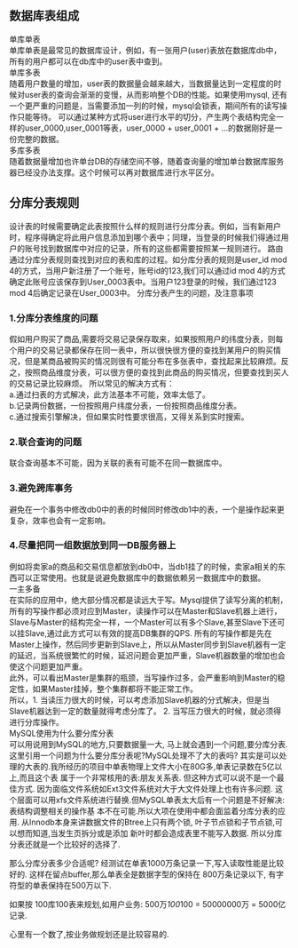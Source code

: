 ## 数据库表组成
单库单表   
单库单表是最常见的数据库设计，例如，有一张用户(user)表放在数据库db中，所有的用户都可以在db库中的user表中查到。   
单库多表   
随着用户数量的增加，user表的数据量会越来越大，当数据量达到一定程度的时候对user表的查询会渐渐的变慢，从而影响整个DB的性能。如果使用mysql, 还有一个更严重的问题是，当需要添加一列的时候，mysql会锁表，期间所有的读写操作只能等待。 
可以通过某种方式将user进行水平的切分，产生两个表结构完全一样的user_0000,user_0001等表，user_0000 + user_0001 + …的数据刚好是一份完整的数据。   
多库多表   
随着数据量增加也许单台DB的存储空间不够，随着查询量的增加单台数据库服务器已经没办法支撑。这个时候可以再对数据库进行水平区分。    
## 分库分表规则 
设计表的时候需要确定此表按照什么样的规则进行分库分表。例如，当有新用户时，程序得确定将此用户信息添加到哪个表中；同理，当登录的时候我们得通过用户的账号找到数据库中对应的记录，所有的这些都需要按照某一规则进行。 
路由   
通过分库分表规则查找到对应的表和库的过程。如分库分表的规则是user_id mod 4的方式，当用户新注册了一个账号，账号id的123,我们可以通过id mod 4的方式确定此账号应该保存到User_0003表中。当用户123登录的时候，我们通过123 mod 4后确定记录在User_0003中。 
分库分表产生的问题，及注意事项 
### 1.分库分表维度的问题 
假如用户购买了商品,需要将交易记录保存取来，如果按照用户的纬度分表，则每个用户的交易记录都保存在同一表中，所以很快很方便的查找到某用户的购买情况，但是某商品被购买的情况则很有可能分布在多张表中，查找起来比较麻烦。反之，按照商品维度分表，可以很方便的查找到此商品的购买情况，但要查找到买人的交易记录比较麻烦。 
所以常见的解决方式有：   
a.通过扫表的方式解决，此方法基本不可能，效率太低了。   
b.记录两份数据，一份按照用户纬度分表，一份按照商品维度分表。   
c.通过搜索引擎解决，但如果实时性要求很高，又得关系到实时搜索。   
### 2.联合查询的问题 
联合查询基本不可能，因为关联的表有可能不在同一数据库中。 
### 3.避免跨库事务 
避免在一个事务中修改db0中的表的时候同时修改db1中的表，一个是操作起来更复杂，效率也会有一定影响。 
### 4.尽量把同一组数据放到同一DB服务器上   
例如将卖家a的商品和交易信息都放到db0中，当db1挂了的时候，卖家a相关的东西可以正常使用。也就是说避免数据库中的数据依赖另一数据库中的数据。     
一主多备   
在实际的应用中，绝大部分情况都是读远大于写。Mysql提供了读写分离的机制，所有的写操作都必须对应到Master，读操作可以在Master和Slave机器上进行，Slave与Master的结构完全一样，一个Master可以有多个Slave,甚至Slave下还可以挂Slave,通过此方式可以有效的提高DB集群的QPS. 
所有的写操作都是先在Master上操作，然后同步更新到Slave上，所以从Master同步到Slave机器有一定的延迟，当系统很繁忙的时候，延迟问题会更加严重，Slave机器数量的增加也会使这个问题更加严重。   
此外，可以看出Master是集群的瓶颈，当写操作过多，会严重影响到Master的稳定性，如果Master挂掉，整个集群都将不能正常工作。   
所以，1. 当读压力很大的时候，可以考虑添加Slave机器的分式解决，但是当Slave机器达到一定的数量就得考虑分库了。 2. 当写压力很大的时候，就必须得进行分库操作。   
MySQL使用为什么要分库分表   
可以用说用到MySQL的地方,只要数据量一大, 马上就会遇到一个问题,要分库分表. 
这里引用一个问题为什么要分库分表呢?MySQL处理不了大的表吗? 
其实是可以处理的大表的.我所经历的项目中单表物理上文件大小在80G多,单表记录数在5亿以上,而且这个表 
属于一个非常核用的表:朋友关系表. 
但这种方式可以说不是一个最佳方式. 因为面临文件系统如Ext3文件系统对大于大文件处理上也有许多问题. 
这个层面可以用xfs文件系统进行替换.但MySQL单表太大后有一个问题是不好解决: 表结构调整相关的操作基 
本不在可能.所以大项在使用中都会面监着分库分表的应用. 
从Innodb本身来讲数据文件的Btree上只有两个锁, 叶子节点锁和子节点锁,可以想而知道,当发生页拆分或是添加 
新叶时都会造成表里不能写入数据. 
所以分库分表还就是一个比较好的选择了. 

那么分库分表多少合适呢? 
经测试在单表1000万条记录一下,写入读取性能是比较好的. 这样在留点buffer,那么单表全是数据字型的保持在 
800万条记录以下, 有字符型的单表保持在500万以下. 

如果按 100库100表来规划,如用户业务: 
500万*100*100 = 50000000万 = 5000亿记录. 

心里有一个数了,按业务做规划还是比较容易的.